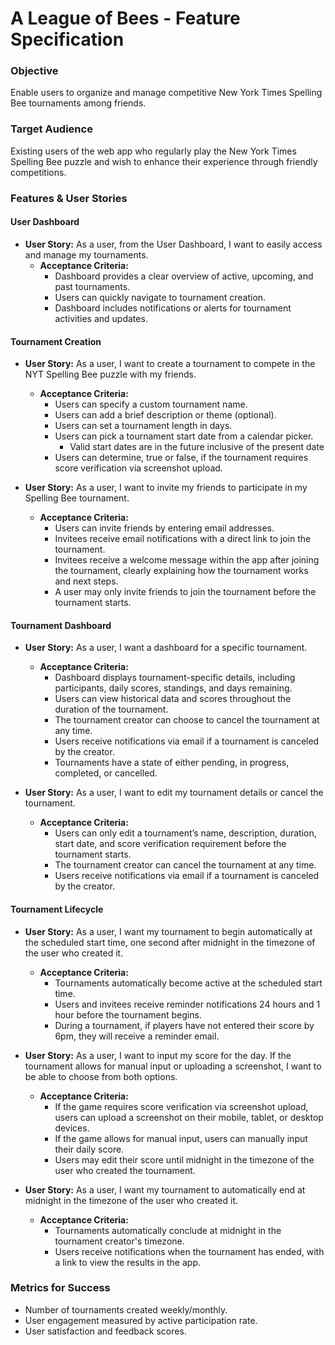 # A League of Bees - Feature Specification

### Objective

Enable users to organize and manage competitive New York Times Spelling Bee tournaments among friends.

### Target Audience
Existing users of the web app who regularly play the New York Times Spelling Bee puzzle and wish to enhance their experience through friendly competitions.

### Features & User Stories

#### User Dashboard

- **User Story:** As a user, from the User Dashboard, I want to easily access and manage my tournaments.
  - **Acceptance Criteria:**
    - Dashboard provides a clear overview of active, upcoming, and past tournaments.
    - Users can quickly navigate to tournament creation.
    - Dashboard includes notifications or alerts for tournament activities and updates.

#### Tournament Creation

- **User Story:** As a user, I want to create a tournament to compete in the NYT Spelling Bee puzzle with my friends.

  - **Acceptance Criteria:**
    - Users can specify a custom tournament name.
    - Users can add a brief description or theme (optional).
    - Users can set a tournament length in days.
    - Users can pick a tournament start date from a calendar picker.
      - Valid start dates are in the future inclusive of the present date
    - Users can determine, true or false, if the tournament requires score verification via screenshot upload.

- **User Story:** As a user, I want to invite my friends to participate in my Spelling Bee tournament.

  - **Acceptance Criteria:**
    - Users can invite friends by entering email addresses.
    - Invitees receive email notifications with a direct link to join the tournament.
    - Invitees receive a welcome message within the app after joining the tournament, clearly explaining how the tournament works and next steps.
    - A user may only invite friends to join the tournament before the tournament starts.

#### Tournament Dashboard

- **User Story:** As a user, I want a dashboard for a specific tournament.
  - **Acceptance Criteria:**
    - Dashboard displays tournament-specific details, including participants, daily scores, standings, and days remaining.
    - Users can view historical data and scores throughout the duration of the tournament.
    - The tournament creator can choose to cancel the tournament at any time.
    - Users receive notifications via email if a tournament is canceled by the creator.
    - Tournaments have a state of either pending, in progress, completed, or cancelled.

- **User Story:** As a user, I want to edit my tournament details or cancel the tournament.

  - **Acceptance Criteria:**
    - Users can only edit a tournament’s name, description, duration, start date, and score verification requirement before the tournament starts.
    - The tournament creator can cancel the tournament at any time.
    - Users receive notifications via email if a tournament is canceled by the creator.

#### Tournament Lifecycle

- **User Story:** As a user, I want my tournament to begin automatically at the scheduled start time, one second after midnight in the timezone of the user who created it.

  - **Acceptance Criteria:**
    - Tournaments automatically become active at the scheduled start time.
    - Users and invitees receive reminder notifications 24 hours and 1 hour before the tournament begins.
    - During a tournament, if players have not entered their score by 6pm, they will receive a reminder email.

- **User Story:** As a user, I want to input my score for the day. If the tournament allows for manual input or uploading a screenshot, I want to be able to choose from both options.

  - **Acceptance Criteria:**
    - If the game requires score verification via screenshot upload, users can upload a screenshot on their mobile, tablet, or desktop devices.
    - If the game allows for manual input, users can manually input their daily score.
    - Users may edit their score until midnight in the timezone of the user who created the tournament.

- **User Story:** As a user, I want my tournament to automatically end at midnight in the timezone of the user who created it.

  - **Acceptance Criteria:**
    - Tournaments automatically conclude at midnight in the tournament creator's timezone.
    - Users receive notifications when the tournament has ended, with a link to view the results in the app.

### Metrics for Success

- Number of tournaments created weekly/monthly.
- User engagement measured by active participation rate.
- User satisfaction and feedback scores.


